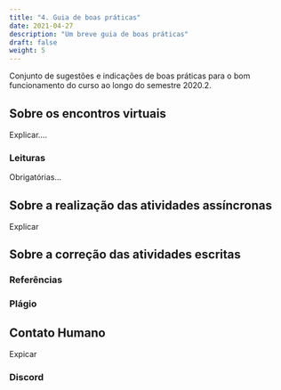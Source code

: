 ```yaml
---
title: "4. Guia de boas práticas"
date: 2021-04-27
description: "Um breve guia de boas práticas"
draft: false
weight: 5
---
```


Conjunto de sugestões e indicações de boas práticas para o bom funcionamento do curso ao longo do semestre 2020.2.

## Sobre os encontros virtuais

Explicar....

### Leituras

Obrigatórias...

## Sobre a realização das atividades assíncronas

Explicar

## Sobre a correção das atividades escritas

### Referências

### Plágio

## Contato Humano

Expicar

### Discord